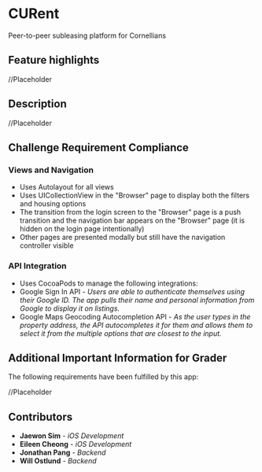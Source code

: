 # CURent

Peer-to-peer subleasing platform for Cornellians

## Feature highlights

//Placeholder

## Description

//Placeholder


## Challenge Requirement Compliance

### Views and Navigation ###
* Uses Autolayout for all views
* Uses UICollectionView in the "Browser" page to display both the filters and housing options
* The transition from the login screen to the "Browser" page is a push transition and the navigation bar appears on the "Browser" page (it is hidden on the login page intentionally)
* Other pages are presented modally but still have the navigation controller visible

### API Integration ###
* Uses CocoaPods to manage the following integrations:
* Google Sign In API - *Users are able to authenticate themselves using their Google ID. The app pulls their name and personal information from Google to display it on listings.*
* Google Maps Geocoding Autocompletion API - *As the user types in the property address, the API autocompletes it for them and allows them to select it from the multiple options that are closest to the input.*


## Additional Important Information for Grader

The following requirements have been fulfilled by this app:

//Placeholder


## Contributors
* **Jaewon Sim** - *iOS Development*
* **Eileen Cheong** - *iOS Development*
* **Jonathan Pang** - *Backend*
* **Will Ostlund** - *Backend*
